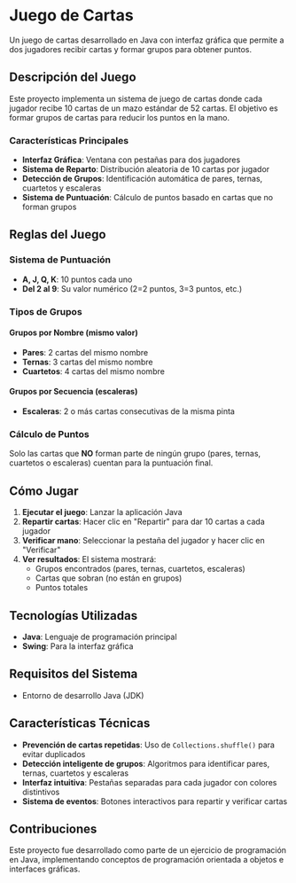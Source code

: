 # Juego de Cartas

Un juego de cartas desarrollado en Java con interfaz gráfica que permite a dos jugadores recibir cartas y formar grupos para obtener puntos.

## Descripción del Juego

Este proyecto implementa un sistema de juego de cartas donde cada jugador recibe 10 cartas de un mazo estándar de 52 cartas. El objetivo es formar grupos de cartas para reducir los puntos en la mano.

### Características Principales

- **Interfaz Gráfica**: Ventana con pestañas para dos jugadores
- **Sistema de Reparto**: Distribución aleatoria de 10 cartas por jugador
- **Detección de Grupos**: Identificación automática de pares, ternas, cuartetos y escaleras
- **Sistema de Puntuación**: Cálculo de puntos basado en cartas que no forman grupos

## Reglas del Juego

### Sistema de Puntuación
- **A, J, Q, K**: 10 puntos cada uno
- **Del 2 al 9**: Su valor numérico (2=2 puntos, 3=3 puntos, etc.)

### Tipos de Grupos

#### Grupos por Nombre (mismo valor)
- **Pares**: 2 cartas del mismo nombre
- **Ternas**: 3 cartas del mismo nombre  
- **Cuartetos**: 4 cartas del mismo nombre

#### Grupos por Secuencia (escaleras)
- **Escaleras**: 2 o más cartas consecutivas de la misma pinta

### Cálculo de Puntos
Solo las cartas que **NO** forman parte de ningún grupo (pares, ternas, cuartetos o escaleras) cuentan para la puntuación final.

## Cómo Jugar

1. **Ejecutar el juego**: Lanzar la aplicación Java
2. **Repartir cartas**: Hacer clic en "Repartir" para dar 10 cartas a cada jugador
3. **Verificar mano**: Seleccionar la pestaña del jugador y hacer clic en "Verificar"
4. **Ver resultados**: El sistema mostrará:
   - Grupos encontrados (pares, ternas, cuartetos, escaleras)
   - Cartas que sobran (no están en grupos)
   - Puntos totales

## Tecnologías Utilizadas

- **Java**: Lenguaje de programación principal
- **Swing**: Para la interfaz gráfica

## Requisitos del Sistema

- Entorno de desarrollo Java (JDK)

## Características Técnicas

- **Prevención de cartas repetidas**: Uso de `Collections.shuffle()` para evitar duplicados
- **Detección inteligente de grupos**: Algoritmos para identificar pares, ternas, cuartetos y escaleras
- **Interfaz intuitiva**: Pestañas separadas para cada jugador con colores distintivos
- **Sistema de eventos**: Botones interactivos para repartir y verificar cartas

## Contribuciones

Este proyecto fue desarrollado como parte de un ejercicio de programación en Java, implementando conceptos de programación orientada a objetos e interfaces gráficas.
